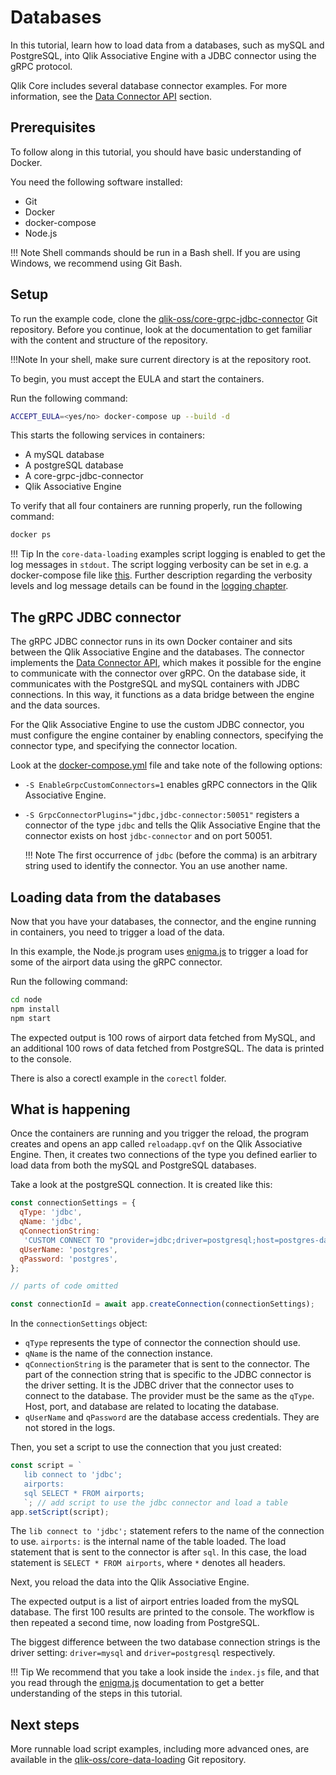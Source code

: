 # Databases

In this tutorial, learn how to load data from a databases, such as mySQL and PostgreSQL,
into Qlik Associative Engine with a JDBC connector using the gRPC protocol.

Qlik Core includes several database connector examples. For more information, see the
[Data Connector API](../../services/qix-engine/apis/data-loading/introduction.md) section.

## Prerequisites

To follow along in this tutorial, you should have basic understanding of Docker.

You need the following software installed:

* Git
* Docker
* docker-compose
* Node.js

!!! Note
    Shell commands should be run in a Bash shell.
    If you are using Windows, we recommend using Git Bash.

## Setup

To run the example code, clone the
[qlik-oss/core-grpc-jdbc-connector](https://github.com/qlik-oss/core-grpc-jdbc-connector)
Git repository. Before you continue, look at the documentation to get familiar with the content and structure of
the repository.

!!!Note
    In your shell, make sure current directory is at the repository root.

To begin, you must accept the EULA and start the containers.

Run the following command:

```sh
ACCEPT_EULA=<yes/no> docker-compose up --build -d
```

This starts the following services in containers:

* A mySQL database
* A postgreSQL database
* A core-grpc-jdbc-connector
* Qlik Associative Engine

To verify that all four containers are running properly, run the following command:

```sh
docker ps
```

!!! Tip
    In the `core-data-loading` examples script logging is enabled to get the log messages in `stdout`.
    The script logging verbosity can be set in e.g. a docker-compose file like [this](https://github.com/qlik-oss/core-data-loading/blob/master/docker-compose.yml#L8).
    Further description regarding the verbosity levels and log message details can be found in the [logging chapter](../../services/qix-engine/logging.md).

## The gRPC JDBC connector

The gRPC JDBC connector runs in its own Docker container and sits between the Qlik Associative Engine and the databases.
The connector implements the [Data Connector API](../../services/qix-engine/apis/data-loading/introduction.md),
which makes it possible for the engine to communicate with the connector over gRPC.
On the database side, it communicates with the PostgreSQL and mySQL containers
with JDBC connections. In this way, it functions as a data bridge between the engine and the data sources.

For the Qlik Associative Engine to use the custom JDBC connector,
you must configure the engine container by enabling connectors,
specifying the connector type, and specifying the connector location.

Look at the [docker-compose.yml](https://github.com/qlik-oss/core-grpc-jdbc-connector/blob/master/example/docker-compose.yml)
file and take note of the following options:

* `-S EnableGrpcCustomConnectors=1` enables gRPC connectors in the Qlik Associative Engine.
* `-S GrpcConnectorPlugins="jdbc,jdbc-connector:50051"` registers a connector of the type `jdbc` and tells
  the Qlik Associative Engine that the connector exists on host `jdbc-connector` and on port 50051.

    !!! Note
        The first occurrence of `jdbc` (before the comma) is an arbitrary string used to identify the connector.
        You an use another name.

## Loading data from the databases

Now that you have your databases, the connector, and the engine running in containers,
you need to trigger a load of the data.

In this example, the Node.js program uses [enigma.js](https://github.com/qlik-oss/enigma.js) to trigger
a load for some of the airport data using the gRPC connector.

Run the following command:

```sh
cd node 
npm install
npm start
```

The expected output is 100 rows of airport data fetched from MySQL, and an additional 100 rows of data
fetched from PostgreSQL. The data is printed to the console.

There is also a corectl example in the `corectl` folder.

## What is happening

Once the containers are running and you trigger the reload, the program creates and opens an app called `reloadapp.qvf`
on the Qlik Associative Engine.
Then, it creates two connections of the type you defined earlier
to load data from both the mySQL and PostgreSQL databases.

Take a look at the postgreSQL connection. It is created like this:

```js
const connectionSettings = {
  qType: 'jdbc',
  qName: 'jdbc',
  qConnectionString:
   'CUSTOM CONNECT TO "provider=jdbc;driver=postgresql;host=postgres-database;port=5432;database=postgres"',
  qUserName: 'postgres',
  qPassword: 'postgres',
};

// parts of code omitted

const connectionId = await app.createConnection(connectionSettings);
```

In the `connectionSettings` object:

* `qType` represents the type of connector the connection should use.
* `qName` is the name of the connection instance.
* `qConnectionString` is the parameter that is sent to the connector. The part of the connection string that is
  specific to the JDBC connector is the driver setting. It is the JDBC driver that the connector uses to
  connect to the database. The provider must be the same as the `qType`. Host, port, and database are related to
  locating the database.
* `qUserName` and `qPassword` are the database access credentials. They are not stored in the logs.

Then, you set a script to use the connection that you just created:

```js
const script = `
   lib connect to 'jdbc';
   airports:
   sql SELECT * FROM airports;
   `; // add script to use the jdbc connector and load a table
app.setScript(script);
```

The `lib connect to 'jdbc';` statement refers to the name of the connection to use.
`airports:` is the internal name of the table loaded.
The load statement that is sent to the connector is after `sql`.
In this case, the load statement is `SELECT * FROM airports`, where `*` denotes all headers.

Next, you reload the data into the Qlik Associative Engine.

The expected output is a list of airport entries loaded from the mySQL database.
The first 100 results are printed to the console.
The workflow is then repeated a second time, now loading from PostgreSQL.

The biggest difference between the two database connection strings is the driver setting:
`driver=mysql` and `driver=postgresql` respectively.

!!! Tip
    We recommend that you take a look inside the `index.js` file, and that you read through the
    [enigma.js](https://github.com/qlik-oss/enigma.js)
    documentation to get a better understanding of the steps in this tutorial.

## Next steps

More runnable load script examples, including more advanced ones, are available in the
[qlik-oss/core-data-loading](https://github.com/qlik-oss/core-data-loading) Git repository.
